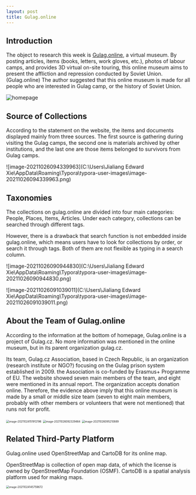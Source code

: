 ```yaml
---
layout: post
title: Gulag.online
---
```


## Introduction

The object to research this week is [Gulag.online](gulag.online), a virtual museum. By posting articles, items (books, letters, work gloves, etc.), photos of labour camps, and provides 3D virtual on-site touring, this online museum aims to present the affliction and repression conducted by Soviet Union. (Gulag.online) The author suggested that this online museum is made for all people who are interested in Gulag camp, or the history of Soviet Union.

![homepage](J:\CW_local\w3assginment_blog\homepage.png)

## Source of Collections

According to the statement on the website, the items and documents displayed mainly from three sources. The first source is gathering during visiting the Gulag camps, the second one is materials archived by other institutions, and the last one are those items belonged to survivors from Gulag camps.

![image-20211026094339963](C:\Users\Jialiang Edward Xie\AppData\Roaming\Typora\typora-user-images\image-20211026094339963.png)

## Taxonomies

The collections on gulag.online are divided into four main categories: People, Places, Items, Articles. Under each category, collections can be searched through different tags. 

However, there is a drawback that search function is not embedded inside gulag.online, which means users have to look for collections by order, or search it through tags. Both of them are not flexible as typing in a search column.

![image-20211026090944830](C:\Users\Jialiang Edward Xie\AppData\Roaming\Typora\typora-user-images\image-20211026090944830.png)

![image-20211026091039011](C:\Users\Jialiang Edward Xie\AppData\Roaming\Typora\typora-user-images\image-20211026091039011.png)

## About the Team of Gulag.online

According to the information at the bottom of homepage, Gulag.online is a project of Gulag.cz. No more information was mentioned in the online museum, but in its parent organization gulag.cz.

Its team, Gulag.cz Association, based in Czech Republic, is an organization (research institute or NGO?) focusing on the Gulag prison system established in 2009. the Association is co-funded by Erasmus+ Programme of EU. The website showed seven main members of the team, and eight were mentioned in its annual report. The organization accepts donation online. Therefore, the evidence above imply that this online museum is made by a small or middle size team (seven to eight main members, probably with other members or volunteers that were not mentioned) that runs not for profit.

<img src="C:\Users\Jialiang Edward Xie\AppData\Roaming\Typora\typora-user-images\image-20211024151912196.png" alt="image-20211024151912196" style="zoom:50%;" />

<img src="C:\Users\Jialiang Edward Xie\AppData\Roaming\Typora\typora-user-images\image-20211026092329464.png" alt="image-20211026092329464" style="zoom:50%;" />

<img src="C:\Users\Jialiang Edward Xie\AppData\Roaming\Typora\typora-user-images\image-20211026095210889.png" alt="image-20211026095210889" style="zoom:50%;" />

## Related Third-Party Platform

Gulag.online used OpenStreetMap and CartoDB for its online map.

OpenStreetMap is collection of open map data, of which the license is owned by OpenStreetMap Foundation (OSMF). CartoDB is a spatial analysis platform used for making maps.

<img src="C:\Users\Jialiang Edward Xie\AppData\Roaming\Typora\typora-user-images\image-20211024145759672.png" alt="image-20211024145759672" style="zoom:50%;" />